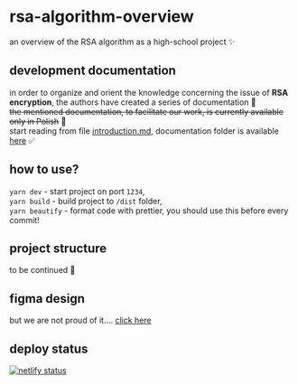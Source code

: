 # rsa-algorithm-overview

an overview of the RSA algorithm as a high-school project ✨

## development documentation

in order to organize and orient the knowledge concerning the issue of **RSA encryption**, the authors have created a series of documentation 🫶 \
~~the mentioned documentation, to facilitate our work, is currently available only in Polish~~ 🎉 \
start reading from file [introduction.md](development-docs/introduction.md), documentation folder is available [here](development-docs) ✅ 
<!-- TODO: ADD TECH DOCS -->

## how to use? 

`yarn dev` - start project on port `1234`,\
`yarn build` - build project to `/dist` folder,\
`yarn beautify` - format code with prettier, you should use this before every commit!

## project structure

to be continued 🥰

## figma design

but we are not proud of it.... [click here](https://www.figma.com/file/UDKk7kxrVouoifMgOSzQ7i/landing-page?node-id=0%3A1)

## deploy status

[![netlify status](https://api.netlify.com/api/v1/badges/9cbd80e0-057b-4ddf-bc6c-7bdd26901793/deploy-status)](https://app.netlify.com/sites/beamish-selkie-b5ba2c/deploys)
